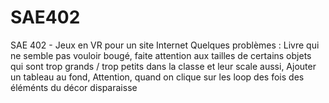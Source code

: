 # SAE402
SAE 402 - Jeux en VR pour un site Internet
Quelques problèmes :
Livre qui ne semble pas vouloir bougé, faite attention aux tailles de certains objets qui sont trop grands / trop petits dans la classe et leur scale aussi,
Ajouter un tableau au fond, 
Attention, quand on clique sur les loop des fois des éléménts du décor disparaisse

